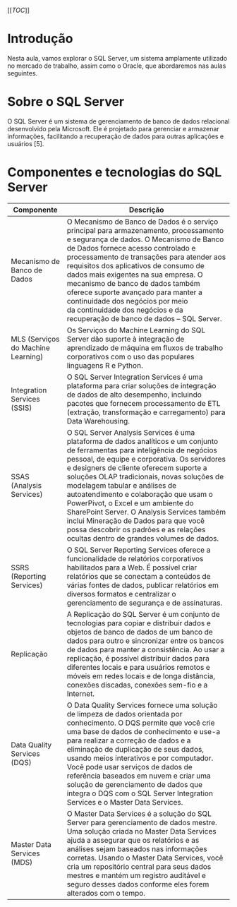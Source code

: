 [[_TOC_]]

# Introdução

Nesta aula, vamos explorar o SQL Server, um sistema amplamente utilizado no mercado de trabalho, assim como o Oracle, que abordaremos nas aulas seguintes.

# Sobre o SQL Server

O SQL Server é um sistema de gerenciamento de banco de dados relacional desenvolvido pela Microsoft. Ele é projetado para gerenciar e armazenar informações, facilitando a recuperação de dados para outras aplicações e usuários [5].

# Componentes e tecnologias do SQL Server

      
| **Componente**<br> | **Descrição**<br> |
| --- | --- |
| Mecanismo de Banco de Dados<br> | O Mecanismo de Banco de Dados é o serviço principal para armazenamento, processamento e segurança de dados. O Mecanismo de Banco de Dados fornece acesso controlado e processamento de transações para atender aos requisitos dos aplicativos de consumo de dados mais exigentes na sua empresa. O mecanismo de banco de dados também oferece suporte avançado para manter a continuidade dos negócios por meio da continuidade dos negócios e da recuperação de banco de dados – SQL Server.<br> |
| MLS (Serviços do Machine Learning)<br> | Os Serviços do Machine Learning do SQL Server dão suporte à integração de aprendizado de máquina em fluxos de trabalho corporativos com o uso das populares linguagens R e Python.<br> |
| Integration Services (SSIS)<br> | O SQL Server Integration Services é uma plataforma para criar soluções de integração de dados de alto desempenho, incluindo pacotes que fornecem processamento de ETL (extração, transformação e carregamento) para Data Warehousing.<br> |
| SSAS (Analysis Services)<br> | O SQL Server Analysis Services é uma plataforma de dados analíticos e um conjunto de ferramentas para inteligência de negócios pessoal, de equipe e corporativa. Os servidores e designers de cliente oferecem suporte a soluções OLAP tradicionais, novas soluções de modelagem tabular e análises de autoatendimento e colaboração que usam o PowerPivot, o Excel e um ambiente do SharePoint Server. O Analysis Services também inclui Mineração de Dados para que você possa descobrir os padrões e as relações ocultas dentro de grandes volumes de dados.<br> |
| SSRS (Reporting Services)<br> | O SQL Server Reporting Services oferece a funcionalidade de relatórios corporativos habilitados para a Web. É possível criar relatórios que se conectam a conteúdos de várias fontes de dados, publicar relatórios em diversos formatos e centralizar o gerenciamento de segurança e de assinaturas.<br> |
| Replicação<br> | A Replicação do SQL Server é um conjunto de tecnologias para copiar e distribuir dados e objetos de banco de dados de um banco de dados para outro e sincronizar entre os bancos de dados para manter a consistência. Ao usar a replicação, é possível distribuir dados para diferentes locais e para usuários remotos e móveis em redes locais e de longa distância, conexões discadas, conexões sem-fio e a Internet.<br> |
| Data Quality Services (DQS)<br> | O Data Quality Services fornece uma solução de limpeza de dados orientada por conhecimento. O DQS permite que você crie uma base de dados de conhecimento e use-a para realizar a correção de dados e a eliminação de duplicação de seus dados, usando meios interativos e por computador. Você pode usar serviços de dados de referência baseados em nuvem e criar uma solução de gerenciamento de dados que integra o DQS com o SQL Server Integration Services e o Master Data Services.<br> |
| Master Data Services (MDS)<br> | O Master Data Services é a solução do SQL Server para gerenciamento de dados mestre. Uma solução criada no Master Data Services ajuda a assegurar que os relatórios e as análises sejam baseados nas informações corretas. Usando o Master Data Services, você cria um repositório central para seus dados mestres e mantém um registro auditável e seguro desses dados conforme eles forem alterados com o tempo.<br> |